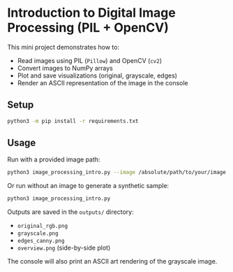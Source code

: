 # Introduction to Digital Image Processing (PIL + OpenCV)

This mini project demonstrates how to:
- Read images using PIL (`Pillow`) and OpenCV (`cv2`)
- Convert images to NumPy arrays
- Plot and save visualizations (original, grayscale, edges)
- Render an ASCII representation of the image in the console

## Setup

```bash
python3 -m pip install -r requirements.txt
```

## Usage

Run with a provided image path:

```bash
python3 image_processing_intro.py --image /absolute/path/to/your/image.jpg --ascii-width 100
```

Or run without an image to generate a synthetic sample:

```bash
python3 image_processing_intro.py
```

Outputs are saved in the `outputs/` directory:
- `original_rgb.png`
- `grayscale.png`
- `edges_canny.png`
- `overview.png` (side-by-side plot)

The console will also print an ASCII art rendering of the grayscale image.